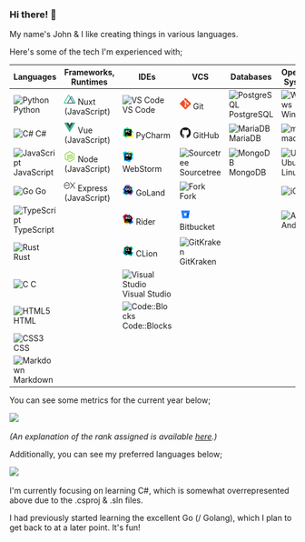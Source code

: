 ### Hi there! 👋

My name's John & I like creating things in various languages.

Here's some of the tech I'm experienced with;

| Languages     | Frameworks, Runtimes     | IDEs     | VCS     | Databases     | Operating Systems     |
|--------------|-----------|------------|------------|------------|------------|
| <img alt="Python" title="Python" width="20px" src="https://cdn.jsdelivr.net/gh/devicons/devicon/icons/python/python-original.svg" /> Python | <img alt="Nuxt" title="Nuxt" width="20px" src="https://raw.githubusercontent.com/devicons/devicon/master/icons/nuxtjs/nuxtjs-original.svg" /> Nuxt (JavaScript) | <img alt="VS Code" title="VS Code" width="20px" src="https://cdn.jsdelivr.net/gh/devicons/devicon/icons/vscode/vscode-original.svg" /> VS Code | <img alt="Git" title="Git" width="20px" src="https://raw.githubusercontent.com/devicons/devicon/master/icons/git/git-original.svg" /> Git | <img alt="PostgreSQL" title="PostgreSQL" width="20px" src="https://cdn.jsdelivr.net/gh/devicons/devicon/icons/postgresql/postgresql-original.svg" /> PostgreSQL | <img alt="Windows" title="Windows" width="20px" src="https://cdn.jsdelivr.net/gh/devicons/devicon/icons/windows8/windows8-original.svg" /> Windows |
| <img alt="C#" title="C#" width="20px" src="https://cdn.jsdelivr.net/gh/devicons/devicon/icons/csharp/csharp-original.svg" /> C# |<img alt="Vue" title="Vue" width="20px" src="https://raw.githubusercontent.com/devicons/devicon/master/icons/vuejs/vuejs-original.svg" /> Vue (JavaScript) | <img alt="PyCharm" title="PyCharm" width="20px" src="https://raw.githubusercontent.com/devicons/devicon/develop/icons/pycharm/pycharm-original.svg" /> PyCharm | <img alt="GitHub" title="GitHub" width="20px" src="https://raw.githubusercontent.com/devicons/devicon/master/icons/github/github-original.svg" /> GitHub | <img alt="MariaDB" title="MariaDB" width="20px" src="https://mariadb.com/wp-content/uploads/2019/11/mariadb-logo-vertical_blue.svg" /> MariaDB | <img alt="macOS" title="macOS" width="20px" src="https://cdn.jsdelivr.net/gh/devicons/devicon/icons/apple/apple-original.svg" /> macOS |
| <img alt="JavaScript" title="JavaScript" width="20px" src="https://cdn.jsdelivr.net/gh/devicons/devicon/icons/javascript/javascript-original.svg" /> JavaScript | <img alt="Node" title="Node" width="20px" src="https://raw.githubusercontent.com/devicons/devicon/master/icons/nodejs/nodejs-original.svg" /> Node (JavaScript) | <img alt="WebStorm" title="WebStorm" width="20px" src="https://raw.githubusercontent.com/devicons/devicon/develop/icons/webstorm/webstorm-original.svg" /> WebStorm | <img alt="Sourcetree" title="Sourcetree" width="20px" src="https://cdn.jsdelivr.net/gh/devicons/devicon/icons/sourcetree/sourcetree-original.svg" /> Sourcetree | <img alt="MongoDB" title="MongoDB" width="20px" src="https://cdn.jsdelivr.net/gh/devicons/devicon/icons/mongodb/mongodb-original.svg" /> MongoDB | <img alt="Ubuntu" title="Ubuntu" width="20px" src="https://cdn.jsdelivr.net/gh/devicons/devicon/icons/ubuntu/ubuntu-plain.svg" /> Ubuntu Linux |
| <img alt="Go" title="Go" width="20px" src="https://cdn.jsdelivr.net/gh/devicons/devicon/icons/go/go-original.svg" /> Go | <img alt="Express" title="Express" width="20px" src="https://raw.githubusercontent.com/devicons/devicon/master/icons/express/express-original.svg" /> Express (JavaScript) | <img alt="GoLand" title="GoLand" width="20px" src="https://raw.githubusercontent.com/devicons/devicon/develop/icons/goland/goland-original.svg" /> GoLand | <img alt="Fork" title="Fork" width="20px" src="https://api.windowsremix.com/cache/software/images/64/git-fork64.png" /> Fork |  | <img alt="iOS" title="iOS" width="20px" src="https://cdn.jsdelivr.net/gh/devicons/devicon/icons/apple/apple-original.svg" /> iOS |
| <img alt="TypeScript" title="TypeScript" width="20px" src="https://cdn.jsdelivr.net/gh/devicons/devicon/icons/typescript/typescript-original.svg" /> TypeScript | | <img alt="Rider" title="Rider" width="20px" src="https://raw.githubusercontent.com/devicons/devicon/develop/icons/rider/rider-original.svg" /> Rider | <img alt="Bitbucket" title="Bitbucket" width="20px" src="https://raw.githubusercontent.com/devicons/devicon/master/icons/bitbucket/bitbucket-original.svg" /> Bitbucket |  | <img alt="Android" title="Android" width="20px" src="https://cdn.jsdelivr.net/gh/devicons/devicon/icons/android/android-plain.svg" /> Android |
| <img alt="Rust" title="Rust" width="20px" src="https://cdn.jsdelivr.net/gh/devicons/devicon/icons/rust/rust-plain.svg" /> Rust | | <img alt="CLion" title="Clion" width="20px" src="https://raw.githubusercontent.com/devicons/devicon/develop/icons/clion/clion-original.svg" /> CLion | <img alt="GitKraken" title="GitKraken" width="20px" src="https://cdn.freebiesupply.com/logos/large/2x/gitkraken-logo-svg-vector.svg" /> GitKraken |  |  |  |
| <img alt="C" title="C" width="20px" src="https://cdn.jsdelivr.net/gh/devicons/devicon/icons/c/c-original.svg" /> C | | <img alt="Visual Studio" title="Visual Studio" width="20px" src="https://cdn.jsdelivr.net/gh/devicons/devicon/icons/visualstudio/visualstudio-plain.svg" /> Visual Studio |  |  |  |  |
| <img alt="HTML5" title="HTML5" width="20px" src="https://cdn.jsdelivr.net/gh/devicons/devicon/icons/html5/html5-original.svg" /> HTML | | <img alt="Code::Blocks" title="Code::Blocks" width="20px" src="https://www.pngfactory.net/_png/_thumb/11044-ilovegta-CodeBlocks3D.png" /> Code::Blocks | | | | |
| <img alt="CSS3" title="CSS3" width="20px" src="https://cdn.jsdelivr.net/gh/devicons/devicon/icons/css3/css3-original.svg" /> CSS | | | | | | |
| <img alt="Markdown" title="Markdown" width="20px" src="https://cdn.jsdelivr.net/gh/devicons/devicon/icons/markdown/markdown-original.svg" /> Markdown | | | | | | |

You can see some metrics for the current year below;

<a href="https://github.com/MrSarno">
  <img height="240px" src="https://github-readme-stats.vercel.app/api?username=MrSarno&count_private=true&hide_border=true&hide_title=true&theme=github_dark&show_icons=true&cache_seconds=7200" />
</a>

*(An explanation of the rank assigned is available [here](https://github.com/anuraghazra/github-readme-stats#github-stats-card).)*

Additionally, you can see my preferred languages below;

<a href="https://github.com/MrSarno">
  <img height="320px" src="https://github-readme-stats.vercel.app/api/top-langs/?username=MrSarno&hide_title=true&hide_border=true&layout=compact&langs_count=8&theme=github_dark" />
</a>

I'm currently focusing on learning C#, which is somewhat overrepresented above due to the .csproj & .sln files.

I had previously started learning the excellent Go (/ Golang), which I plan to get back to at a later point. It's fun!
